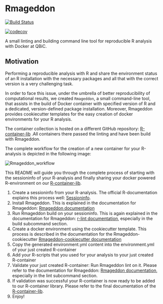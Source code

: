 # Rmageddon

[![Build Status](https://travis-ci.com/qbicsoftware/r-lint-cli.svg?branch=master)](https://travis-ci.com/qbicsoftware/r-lint-cli)

[![codecov](https://codecov.io/gh/qbicsoftware/r-lint-cli/branch/master/graph/badge.svg)](https://codecov.io/gh/qbicsoftware/r-lint-cli)

A small linting and building command line tool for reproducible R analysis with Docker at QBiC.

## Motivation

Performing a reproducible analysis with R and share the environment status of an R installation with the 
necessary packages and all that with the correct version is a very challenging task.

In order to face this issue, under the umbrella of better reproducibility of computational results, we created
`Rmageddon`, a small command-line tool, that assists in the build of Docker container with specified version of R and
a dedicated, version-defined package installation. Moreover, Rmageddon provides cookiecutter templates for the easy creation of docker environments for your R analysis.

The container collection is hosted on a different GitHub repository: [R-container-lib](https://github.com/qbicsoftware/r-container-lib) .All containers there passed the linting and have been build with Rmageddon.

The complete workflow for the creation of a new container for your R-analysis is depicted in the following image: 
    
![Rmageddon_workflow](https://user-images.githubusercontent.com/21954664/53096328-2acf5580-351f-11e9-898a-1b8ce790afee.png)

This README will guide you through the complete process of starting with the sessioninfo of your R-analysis and finally sharing your docker powered R-environment on our [R-container-lib](https://github.com/qbicsoftware/r-container-lib).

1. Create a sessioninfo from your R-analysis. The official R-documentation explains this process well: [Sessioninfo](https://www.rdocumentation.org/packages/utils/versions/3.5.2/topics/sessionInfo).
2. Install Rmageddon. This is explained in the documentation for Rmageddon: [Rmageddon documentation](doc/Rmageddon.md)
3. Run Rmageddon build on your sessioninfo. This is again explained in the documentation for Rmageddon: [r-lint documentation](doc/Rmageddon.md), especially in the build subcommand section.
4. Create a docker environment using the cookiecutter template. This process is described in the documentation for the Rmageddon-cookiecutter [Rmageddon-cookiecutter documentation](doc/Rmageddon-cookiecutter.md)
5. Copy the generated environment.yml content into the environment.yml of your just created R-container 
6. Add your R-scripts that you used for your analysis to your just created R-container 
7. Validate your just created R-container: Run Rmageddon lint on it. Please refer to the documentation for Rmageddon: [Rmageddon documentation](doc/Rmageddon.md), especially in the lint subcommand section.
8. If validation was successful your R-container is now ready to be added to our R-container library. Please refer to the final documentation of the [R-container-lib](https://github.com/qbicsoftware/r-container-lib).
9. Enjoy!

